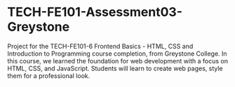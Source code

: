 # TECH-FE101-Assessment03-Greystone
 Project for the TECH-FE101-6 Frontend Basics - HTML, CSS and Introduction to Programming course completion, from Greystone College. In this course, we learned the foundation for web development with a focus on HTML, CSS, and JavaScript. Students will learn to create web pages, style them for a professional look.
